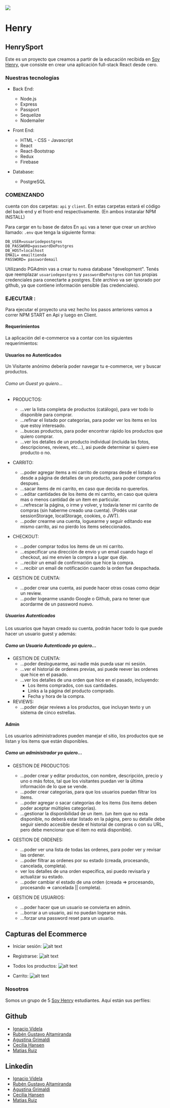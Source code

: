 <p align='left'>
    <img src='https://static.wixstatic.com/media/85087f_0d84cbeaeb824fca8f7ff18d7c9eaafd~mv2.png/v1/fill/w_160,h_30,al_c,q_85,usm_0.66_1.00_0.01/Logo_completo_Color_1PNG.webp' </img>
</p>

# Henry

## HenrySport
Este es un proyecto que creamos a partir de la educación recibida en [Soy Henry](https://www.soyhenry.com/), que consiste en crear una aplicación full-stack React desde cero.

### Nuestras tecnologías

- Back End:
    + Node.js
    + Express
    + Passport
    + Sequelize
    + Nodemailer

- Front End:
    + HTML - CSS - Javascript
    + React
    + React-Bootstrap
    + Redux
    + Firebase

- Database: 
    + PostgreSQL

### COMENZANDO

cuenta con dos carpetas: `api` y `client`. En estas carpetas estará el código del back-end y el front-end respectivamente. (En ambos instaralar NPM INSTALL)

Para cargar en tu base de datos En `api` vas a tener que crear un archivo llamado: `.env` que tenga la siguiente forma:

```
DB_USER=usuariodepostgres
DB_PASSWORD=passwordDePostgres
DB_HOST=localhost
EMAIL= emailtienda 
PASSWORD= passwordemail
```
Utilizando PGAdmin vas a crear tu nueva database "development".
Tenés que reemplazar `usuariodepostgres` y `passwordDePostgres` con tus propias credenciales para conectarte a postgres. Este archivo va ser ignorado por github, ya que contiene información sensible (las credenciales).


### EJECUTAR :
 
 Para ejecutar el proyecto una vez hecho los pasos anteriores vamos a correr NPM START en Api y luego en Client.


#### Requerimientos

La aplicación del e-commerce va a contar con los siguientes requerimientos:

#### Usuarios no Autenticados

Un Visitante anónimo debería poder navegar tu e-commerce, ver y buscar productos.

###### Como un Guest yo quiero...

- PRODUCTOS:
    + ...ver la lista completa de productos (catálogo), para ver todo lo disponible para comprar.
    + ...refinar el listado por categorías, para poder ver los items en los que estoy interesado.
    + ...buscas productos, para poder encontrar rápido los productos que quiero comprar.
    + ...ver los detalles de un producto individual (incluida las fotos, descripciones, reviews, etc...), asi puede determinar si quiero ese producto o no.
    
- CARRITO:
    + ...poder agregar items a mi carrito de compras desde el listado o desde a página de detalles de un producto, para poder comprarlos despues.
    + ...sacar items de mi carrito, en caso que decida no quererlos.
    + ...editar cantidades de los items de mi carrito, en caso que quiera mas o menos cantidad de un item en particular.
    + ...refrescar la página, o irme y volver, y todavía tener mi carrito de compras (sin haberme creado una cuenta). (Podés usar sessionStorage, localStorage, cookies, o JWT).
    + ...poder crearme una cuenta, loguearme y seguir editando ese mismo carrito, asi no pierdo los items seleccionados.
- CHECKOUT:
    + ...poder comprar todos los items de un mi carrito.
    + ...especificar una dirección de envio y un email cuando hago el checkout, asi me envien la compra a lugar que dije.
    + ...recibir un email de confirmación que hice la compra.
    + ...recibir un email de notificación cuando la orden fue despachada.
- GESTION DE CUENTA:
    + ...poder crear una cuenta, asi puede hacer otras cosas como dejar un review.
    + ...poder logearme usando Google o Github, para no tener que acordarme de un password nuevo.

##### Usuarios Autenticados

Los usuarios que hayan creado su cuenta, podrán hacer todo lo que puede hacer un usuario guest y además:

##### Como un Usuario Autenticado yo quiero...

- GESTION DE CUENTA:
    + ...poder desloguearme, asi nadie más pueda usar mi sesión.
    + ...ver el historial de ordenes previas, asi puede reever las ordenes que hice en el pasado.
    + ...ver los detalles de una orden que hice en el pasado, incluyendo:
        * Los items comprados, con sus cantidades.
        * Links a la página del producto comprado.
        * Fecha y hora de la compra.
- REVIEWS:
    + ...poder dejar reviews a los productos, que incluyan texto y un sistema de cinco estrellas.

#### Admin

Los usuarios administradores pueden manejar el sitio, los productos que se listan y los items que están disponibles.

##### Como un administrador yo quiero...

- GESTION DE PRODUCTOS:
    + ...poder crear y editar productos, con nombre, descripción, precio y uno o más fotos, tal que los visitantes puedan ver la última información de lo que se vende.
    + ...poder crear categorías, para que los usuarios puedan filtrar los items.
    + ...poder agregar o sacar categorías de los items (los items deben poder aceptar múltiples categorías).
    + ...gestionar la disponibilidad de un item. (un item que no esta disponible, no deberá estar listado en la página, pero su detalle debe seguir siendo accesible desde el historial de compras o con su URL, pero debe mencionar que el item no está disponible).

- GESTION DE ORDENES:
    + ...poder ver una lista de todas las ordenes, para poder ver y revisar las ordener.
    + ...poder filtrar as ordenes por su estado (creada, procesando, cancelada, completa).
    + ver los detalles de una orden específica, asi puedo revisarla y actualizar su estado.
    + ...poder cambiar el estado de una orden (creada => procesando, procesando => cancelada || completa).

- GESTION DE USUARIOS:
    + ...poder hacer que un usuario se convierta en admin.
    + ...borrar a un usuario, asi no puedan logearse más.
    + ...forzar una password reset para un usuario.


## Capturas del Ecommerce
 - Iniciar sesión: 
 ![alt text](./readmeImages/0.jpeg "Inicio de sesión")

 - Registrarse:
![alt text](./readmeImages/3.jpeg "Registrarse")

- Todos los productos:
![alt text](./readmeImages/2.jpeg "Productos")

 - Carrito:
![alt text](./readmeImages/1.jpeg "Carrito")

### Nosotros
Somos un grupo de 5 [Soy Henry](https://www.soyhenry.com/) estudiantes. Aquí están sus perfiles: 

## Github
- [Ignacio Videla](https://github.com/ignaciovid)
- [Rubén Gustavo Altamiranda](https://github.com/ioogustavo)
- [Agustina Grimaldi](https://github.com/AgusGrimaldi)
- [Cecilia Hansen](https://github.com/cecihansen)
- [Matias Ruiz](https://github.com/matiasruizmdz)

## Linkedin
- [Ignacio Videla](https://www.linkedin.com/in/ignacio-videla-7b00711b3/)
- [Rubén Gustavo Altamiranda](https://www.linkedin.com/in/gustavoaltamiranda/)
- [Agustina Grimaldi](https://www.linkedin.com/in/agustina-belen-grimaldi-b214301b3/)
- [Cecilia Hansen](https://www.linkedin.com/in/hansen-cecilia/)
- [Matias Ruiz](https://www.linkedin.com/in/matias-ruiz-mdz/)